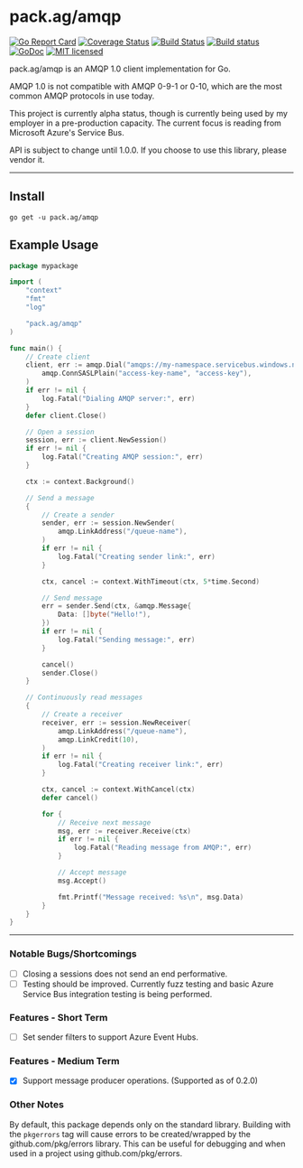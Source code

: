 # **pack.ag/amqp**

[![Go Report Card](https://goreportcard.com/badge/pack.ag/amqp)](https://goreportcard.com/report/pack.ag/amqp)
[![Coverage Status](https://coveralls.io/repos/github/vcabbage/amqp/badge.svg?branch=master)](https://coveralls.io/github/vcabbage/amqp?branch=master)
[![Build Status](https://travis-ci.org/vcabbage/amqp.svg?branch=master)](https://travis-ci.org/vcabbage/amqp)
[![Build status](https://ci.appveyor.com/api/projects/status/to267eqa7nojpv56?svg=true)](https://ci.appveyor.com/project/vCabbage/amqp)
[![GoDoc](https://godoc.org/pack.ag/amqp?status.svg)](http://godoc.org/pack.ag/amqp)
[![MIT licensed](https://img.shields.io/badge/license-MIT-blue.svg)](https://raw.githubusercontent.com/vcabbage/amqp/master/LICENSE)

pack.ag/amqp is an AMQP 1.0 client implementation for Go.

AMQP 1.0 is not compatible with AMQP 0-9-1 or 0-10, which are
the most common AMQP protocols in use today.

This project is currently alpha status, though is currently being used by my employer
in a pre-production capacity. The current focus is reading from Microsoft Azure's Service Bus.

API is subject to change until 1.0.0. If you choose to use this library, please vendor it.

---

## Install

```
go get -u pack.ag/amqp
```

## Example Usage

``` go
package mypackage

import (
	"context"
	"fmt"
	"log"

	"pack.ag/amqp"
)

func main() {
	// Create client
	client, err := amqp.Dial("amqps://my-namespace.servicebus.windows.net",
		amqp.ConnSASLPlain("access-key-name", "access-key"),
	)
	if err != nil {
		log.Fatal("Dialing AMQP server:", err)
	}
	defer client.Close()

	// Open a session
	session, err := client.NewSession()
	if err != nil {
		log.Fatal("Creating AMQP session:", err)
	}

	ctx := context.Background()

	// Send a message
	{
		// Create a sender
		sender, err := session.NewSender(
			amqp.LinkAddress("/queue-name"),
		)
		if err != nil {
			log.Fatal("Creating sender link:", err)
		}

		ctx, cancel := context.WithTimeout(ctx, 5*time.Second)

		// Send message
		err = sender.Send(ctx, &amqp.Message{
			Data: []byte("Hello!"),
		})
		if err != nil {
			log.Fatal("Sending message:", err)
		}

		cancel()
		sender.Close()
	}

	// Continuously read messages
	{
		// Create a receiver
		receiver, err := session.NewReceiver(
			amqp.LinkAddress("/queue-name"),
			amqp.LinkCredit(10),
		)
		if err != nil {
			log.Fatal("Creating receiver link:", err)
		}

		ctx, cancel := context.WithCancel(ctx)
		defer cancel()

		for {
			// Receive next message
			msg, err := receiver.Receive(ctx)
			if err != nil {
				log.Fatal("Reading message from AMQP:", err)
			}

			// Accept message
			msg.Accept()

			fmt.Printf("Message received: %s\n", msg.Data)
		}
	}
}
```

---

### Notable Bugs/Shortcomings

- [ ] Closing a sessions does not send an end performative.
- [ ] Testing should be improved. Currently fuzz testing and basic Azure Service Bus integration testing is being performed.

### Features - Short Term

- [ ] Set sender filters to support Azure Event Hubs.

### Features - Medium Term

- [X] Support message producer operations. (Supported as of 0.2.0)

### Other Notes

By default, this package depends only on the standard library. Building with the
`pkgerrors` tag will cause errors to be created/wrapped by the github.com/pkg/errors
library. This can be useful for debugging and when used in a project using
github.com/pkg/errors.
